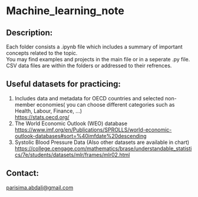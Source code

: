 # Machine_learning_note
## Description: 
Each folder consists a .ipynb file which includes a summary of important concepts related to the topic. <br>
You may find examples and projects in the main file or in a seperate .py file. <br>
CSV data files are within the folders or addressed to their refrences. <br>


## Useful datasets for practicing:
1. Includes data and metadata for OECD countries and selected non-member economies( you can choose different categories such as Health, Labour, Finance, ...)<br>
https://stats.oecd.org/  <br>
2. The World Economic Outlook (WEO) database <br>
https://www.imf.org/en/Publications/SPROLLS/world-economic-outlook-databases#sort=%40imfdate%20descending <br>
3. Systolic Blood Pressure Data (Also other datasets are available in chart) <br>
https://college.cengage.com/mathematics/brase/understandable_statistics/7e/students/datasets/mlr/frames/mlr02.html <br>

## Contact: 
parisima.abdali@gmail.com
